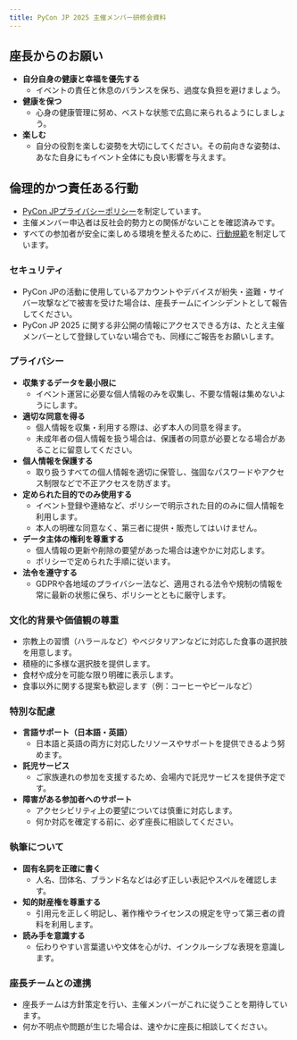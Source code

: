 ```yaml
---
title: PyCon JP 2025 主催メンバー研修会資料
---
```


## 座長からのお願い

- **自分自身の健康と幸福を優先する**  
  - イベントの責任と休息のバランスを保ち、過度な負担を避けましょう。  
- **健康を保つ**
  - 心身の健康管理に努め、ベストな状態で広島に来られるようにしましょう。  
- **楽しむ**
  - 自分の役割を楽しむ姿勢を大切にしてください。その前向きな姿勢は、あなた自身にもイベント全体にも良い影響を与えます。

## 倫理的かつ責任ある行動

- [PyCon JPプライバシーポリシー](https://www.pycon.jp/policies/privacy-policy.html)を制定しています。
- 主催メンバー申込者は反社会的勢力との関係がないことを確認済みです。  
- すべての参加者が安全に楽しめる環境を整えるために、[行動規範](https://www.pycon.jp/policies/code-of-conduct.html)を制定しています。

### セキュリティ

- PyCon JPの活動に使用しているアカウントやデバイスが紛失・盗難・サイバー攻撃などで被害を受けた場合は、座長チームにインシデントとして報告してください。
- PyCon JP 2025 に関する非公開の情報にアクセスできる方は、たとえ主催メンバーとして登録していない場合でも、同様にご報告をお願いします。

### プライバシー

- **収集するデータを最小限に**  
  - イベント運営に必要な個人情報のみを収集し、不要な情報は集めないようにします。  
- **適切な同意を得る**  
  - 個人情報を収集・利用する際は、必ず本人の同意を得ます。
  - 未成年者の個人情報を扱う場合は、保護者の同意が必要となる場合があることに留意してください。
- **個人情報を保護する**  
  - 取り扱うすべての個人情報を適切に保管し、強固なパスワードやアクセス制限などで不正アクセスを防ぎます。  
- **定められた目的でのみ使用する**  
  - イベント登録や連絡など、ポリシーで明示された目的のみに個人情報を利用します。  
  - 本人の明確な同意なく、第三者に提供・販売してはいけません。  
- **データ主体の権利を尊重する**  
  - 個人情報の更新や削除の要望があった場合は速やかに対応します。
  - ポリシーで定められた手順に従います。  
- **法令を遵守する**  
  - GDPRや各地域のプライバシー法など、適用される法令や規制の情報を常に最新の状態に保ち、ポリシーとともに厳守します。

### 文化的背景や価値観の尊重

- 宗教上の習慣（ハラールなど）やベジタリアンなどに対応した食事の選択肢を用意します。
- 積極的に多様な選択肢を提供します。
- 食材や成分を可能な限り明確に表示します。
- 食事以外に関する提案も歓迎します（例：コーヒーやビールなど）

### 特別な配慮

- **言語サポート（日本語・英語）**
  - 日本語と英語の両方に対応したリソースやサポートを提供できるよう努めます。
- **託児サービス**  
  - ご家族連れの参加を支援するため、会場内で託児サービスを提供予定です。  
- **障害がある参加者へのサポート**  
  - アクセシビリティ上の要望については慎重に対応します。  
  - 何か対応を確定する前に、必ず座長に相談してください。

### 執筆について

- **固有名詞を正確に書く**  
  - 人名、団体名、ブランド名などは必ず正しい表記やスペルを確認します。
- **知的財産権を尊重する**  
  - 引用元を正しく明記し、著作権やライセンスの規定を守って第三者の資料を利用します。
- **読み手を意識する**  
  - 伝わりやすい言葉遣いや文体を心がけ、インクルーシブな表現を意識します。

### 座長チームとの連携

- 座長チームは方針策定を行い、主催メンバーがこれに従うことを期待しています。  
- 何か不明点や問題が生じた場合は、速やかに座長に相談してください。
